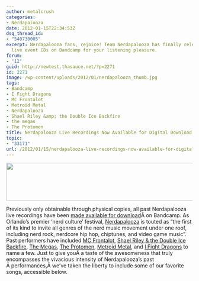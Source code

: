 ```yaml
---
author: metalcrush
categories:
- Nerdapalooza
date: 2012-01-15T22:34:53Z
dsq_thread_id:
- "540730005"
excerpt: Nerdapalooza fans, rejoice! Team Nerdapalooza has finally released the previous
  live event CDs on Bandcamp for your listening pleasure.
forum:
- "12"
guid: http://newtest.thasauce.net/?p=2271
id: 2271
image: /wp-content/uploads/2012/01/nerdapalooza_thumb.jpg
tags:
- Bandcamp
- I Fight Dragons
- MC Frontalot
- Metroid Metal
- Nerdapalooza
- Shael Riley &amp; the Double Ice Backfire
- the megas
- The Protomen
title: Nerdapalooza Live Recordings Now Available for Digital Download
topic:
- "33171"
url: /2012/01/15/nerdapalooza-live-recordings-now-available-for-digital-download/
---
```


<center>
  <a href="http://thasauce.net/wp-content/uploads/2012/01/nerdapalooza.jpg"><img class="aligncenter size-full wp-image-2272" title="nerdapalooza" src="http://thasauce.net/wp-content/uploads/2012/01/nerdapalooza.jpg" alt="" width="550" height="102" srcset="http://thasauce.net/wp-content/uploads/2012/01/nerdapalooza.jpg 550w, http://thasauce.net/wp-content/uploads/2012/01/nerdapalooza-300x55.jpg 300w, http://thasauce.net/wp-content/uploads/2012/01/nerdapalooza-75x13.jpg 75w" sizes="(max-width: 550px) 100vw, 550px" /></a>
</center>


  
Previously only obtainable through physical copies, all past Nerdapalooza live recordings have been [made available for download](http://nerdapaloozafest.bandcamp.com/)Â on Bandcamp. As Orlando&#8217;s premier &#8216;nerd culture&#8217; festival, [Nerdapalooza](http://nerdapalooza.org/) is touted as &#8220;the first of its kind to invite all genres of the nerd music movement under one roof, including nerd rock, nerdcore hip hop, chiptunes, and video game music&#8221;. Past performers have included [MC Frontalot](http://frontalot.com/index.php/), [Shael Riley & the Double Ice Backfire](http://www.shaelriley.com/), [The Megas](http://themegas.com/main/main.html), [The Protomen](http://protomen.com/), [Metroid Metal](http://www.metroidmetal.com/), and [I Fight Dragons](http://www.ifightdragons.com/) to name a few. Just to give youÂ a taste of the awesomeness that truly encompasses the vivacious intensity of Nerdapalooza&#8217;s past Â performances,Â we&#8217;ve taken the liberty to include some of our favorite songs, accessible below.

<center>
</center>

<center>
</center>&nbsp;

<center>
</center>